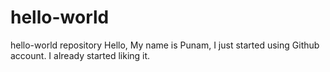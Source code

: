 # hello-world
hello-world repository
Hello,
My name is Punam, I just started using Github account.
I already started liking it.
